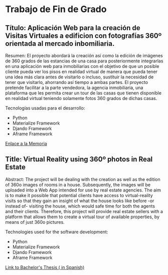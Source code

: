 # Trabajo de Fin de Grado

## Título: Aplicación Web para la creación de Visitas Virtuales a edificion con fotografías 360º orientada al mercado inbomiliaria.

Resumen: El proyecto abordará la creación así como la edición de imágenes de 360 grados de las estancias de una casa para posteriormente integrarlas en una aplicación web para inmobiliarias con el objetivo de que un posible cliente pueda ver los pisos en realidad virtual de manera que pueda tener una idea más clara antes de visitarlo o incluso, sustituir la necesidad de tener que visitarlo, ahorrando así tiempo a ambas partes. El proyecto pretende facilitar a la parte vendedora, la agencia inmobiliaria, una plataforma que les permita crear un tour de las casas que tienen disponible en realidad virtual teniendo solamente fotos 360 grados de dichas casas.

Tecnologías usadas para el desarrollo:
- Python
- Materialize Framework
- Djando Framework
- Aframe Framework

[Enlace a la Memoria](https://github.com/josegob/TFG-UGR/blob/master/Memoria%20TFG.pdf)

## Title: Virtual Reality using 360º photos in Real Estate

Abstract: The project will be dealing with the creation as well as the edition of 360o images of rooms in a house. Subsequently, the images will be uploaded into a Web App intended for use by real estate agencies. The aim is to make it possible that potential clients have access to virtual-reality visits so that they gain an insight of what the house looks like before -or instead of- visiting the house, which would safe time for both the agents and their clients. Therefore, this project will provide real estate sellers with a platform that allows them to create a virtual tour of available properties, by means of just 360o pictures.

Technologies used for the software development:
- Python
- Materialize Framework
- Djando Framework
- Aframe Framework

[Link to Bachelor's Thesis \( in Spanish\)](https://github.com/josegob/TFG-UGR/blob/master/Memoria%20TFG.pdf)
